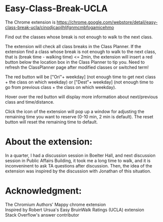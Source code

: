 # Easy-Class-Break-UCLA
The Chrome extension is https://chrome.google.com/webstore/detail/easy-class-break-ucla/cinodjcaojlhljfgnmcmbfogamicehmo  

Find out the classes whose break is not enough to walk to the next class.
  
The extension will check all class breaks in the Class Planner. If the extension find a class whose break is not enough to walk to the next class, that is (break time - walking time) <= 2min, the extension will insert a red button below the location box in the Class Planner to tip you. Need to refresh the ClassPlanner page after modified classes or switched term!
  
The red button will be ["Ori"+ weekday] (not enough time to get next class + the class on which weekday) or ["Dest"+ weekday] (not enough time to go from previous class + the class on which weekday).
  
Hover over the red button will display more information about next/previous class and time/distance.  

Click the icon of the extension will pop up a window for adjusting the remaining time you want to reserve (0-10 min, 2 min is default). The reset button will reset the remaining time to default.

# About the extension:
In a quarter, I had a discussion session in Boelter Hall, and next discussion session in Public Affairs Building, it took me a long time to walk, and it is inconveninent to ask TA questions after discussion. Then, the idea of the extension was inspired by the discussion with Jonathan of this situation.

# Acknowledgment:
The Chromium Authors' Mappy chrome extension  
Inspired by Robert Ursua's Easy BruinWalk Ratings (UCLA) extension  
Stack Overflow's answer contributor  
